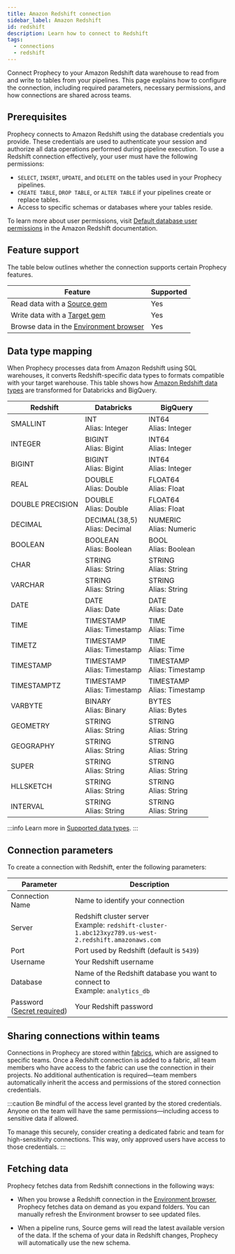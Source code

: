 ```yaml
---
title: Amazon Redshift connection
sidebar_label: Amazon Redshift
id: redshift
description: Learn how to connect to Redshift
tags:
  - connections
  - redshift
---
```


Connect Prophecy to your Amazon Redshift data warehouse to read from and write to tables from your pipelines. This page explains how to configure the connection, including required parameters, necessary permissions, and how connections are shared across teams.

## Prerequisites

Prophecy connects to Amazon Redshift using the database credentials you provide. These credentials are used to authenticate your session and authorize all data operations performed during pipeline execution. To use a Redshift connection effectively, your user must have the following permissions:

- `SELECT`, `INSERT`, `UPDATE`, and `DELETE` on the tables used in your Prophecy pipelines.
- `CREATE TABLE`, `DROP TABLE`, or `ALTER TABLE` if your pipelines create or replace tables.
- Access to specific schemas or databases where your tables reside.

To learn more about user permissions, visit [Default database user permissions](https://docs.aws.amazon.com/redshift/latest/dg/r_Privileges.html) in the Amazon Redshift documentation.

## Feature support

The table below outlines whether the connection supports certain Prophecy features.

| Feature                                                                    | Supported |
| -------------------------------------------------------------------------- | --------- |
| Read data with a [Source gem](/analysts/redshift)                          | Yes       |
| Write data with a [Target gem](/analysts/redshift)                         | Yes       |
| Browse data in the [Environment browser](/analysts/project-editor#sidebar) | Yes       |

## Data type mapping

When Prophecy processes data from Amazon Redshift using SQL warehouses, it converts Redshift-specific data types to formats compatible with your target warehouse. This table shows how [Amazon Redshift data types](https://docs.aws.amazon.com/redshift/latest/dg/c_Supported_data_types.html) are transformed for Databricks and BigQuery.

| Redshift         | Databricks                       | BigQuery                       |
| ---------------- | -------------------------------- | ------------------------------ |
| SMALLINT         | INT<br/>Alias: Integer           | INT64<br/>Alias: Integer       |
| INTEGER          | BIGINT<br/>Alias: Bigint         | INT64<br/>Alias: Integer       |
| BIGINT           | BIGINT<br/>Alias: Bigint         | INT64<br/>Alias: Integer       |
| REAL             | DOUBLE<br/>Alias: Double         | FLOAT64<br/>Alias: Float       |
| DOUBLE PRECISION | DOUBLE<br/>Alias: Double         | FLOAT64<br/>Alias: Float       |
| DECIMAL          | DECIMAL(38,5)<br/>Alias: Decimal | NUMERIC<br/>Alias: Numeric     |
| BOOLEAN          | BOOLEAN<br/>Alias: Boolean       | BOOL<br/>Alias: Boolean        |
| CHAR             | STRING<br/>Alias: String         | STRING<br/>Alias: String       |
| VARCHAR          | STRING<br/>Alias: String         | STRING<br/>Alias: String       |
| DATE             | DATE<br/>Alias: Date             | DATE<br/>Alias: Date           |
| TIME             | TIMESTAMP<br/>Alias: Timestamp   | TIME<br/>Alias: Time           |
| TIMETZ           | TIMESTAMP<br/>Alias: Timestamp   | TIME<br/>Alias: Time           |
| TIMESTAMP        | TIMESTAMP<br/>Alias: Timestamp   | TIMESTAMP<br/>Alias: Timestamp |
| TIMESTAMPTZ      | TIMESTAMP<br/>Alias: Timestamp   | TIMESTAMP<br/>Alias: Timestamp |
| VARBYTE          | BINARY<br/>Alias: Binary         | BYTES<br/>Alias: Bytes         |
| GEOMETRY         | STRING<br/>Alias: String         | STRING<br/>Alias: String       |
| GEOGRAPHY        | STRING<br/>Alias: String         | STRING<br/>Alias: String       |
| SUPER            | STRING<br/>Alias: String         | STRING<br/>Alias: String       |
| HLLSKETCH        | STRING<br/>Alias: String         | STRING<br/>Alias: String       |
| INTERVAL         | STRING<br/>Alias: String         | STRING<br/>Alias: String       |

:::info
Learn more in [Supported data types](/analysts/data-types).
:::

## Connection parameters

To create a connection with Redshift, enter the following parameters:

| Parameter                                                            | Description                                                                                             |
| -------------------------------------------------------------------- | ------------------------------------------------------------------------------------------------------- |
| Connection Name                                                      | Name to identify your connection                                                                        |
| Server                                                               | Redshift cluster server<br/>Example: `redshift-cluster-1.abc123xyz789.us-west-2.redshift.amazonaws.com` |
| Port                                                                 | Port used by Redshift (default is `5439`)                                                               |
| Username                                                             | Your Redshift username                                                                                  |
| Database                                                             | Name of the Redshift database you want to connect to<br/>Example: `analytics_db`                        |
| Password ([Secret required](docs/administration/secrets/secrets.md)) | Your Redshift password                                                                                  |

## Sharing connections within teams

Connections in Prophecy are stored within [fabrics](docs/administration/fabrics/prophecy-fabrics/prophecy-fabrics.md), which are assigned to specific teams. Once a Redshift connection is added to a fabric, all team members who have access to the fabric can use the connection in their projects. No additional authentication is required—team members automatically inherit the access and permissions of the stored connection credentials.

:::caution
Be mindful of the access level granted by the stored credentials. Anyone on the team will have the same permissions—including access to sensitive data if allowed.

To manage this securely, consider creating a dedicated fabric and team for high-sensitivity connections. This way, only approved users have access to those credentials.
:::

## Fetching data

Prophecy fetches data from Redshift connections in the following ways:

- When you browse a Redshift connection in the [Environment browser](/analysts/pipelines), Prophecy fetches data on demand as you expand folders. You can manually refresh the Environment browser to see updated files.

- When a pipeline runs, Source gems will read the latest available version of the data. If the schema of your data in Redshift changes, Prophecy will automatically use the new schema.

